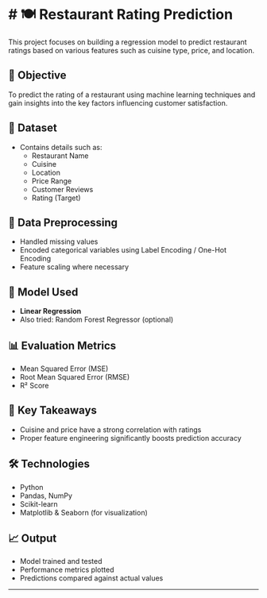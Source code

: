 # # 🍽️ Restaurant Rating Prediction

This project focuses on building a regression model to predict restaurant ratings based on various features such as cuisine type, price, and location.

## 📌 Objective
To predict the rating of a restaurant using machine learning techniques and gain insights into the key factors influencing customer satisfaction.

## 📁 Dataset
- Contains details such as:
  - Restaurant Name
  - Cuisine
  - Location
  - Price Range
  - Customer Reviews
  - Rating (Target)

## 🧹 Data Preprocessing
- Handled missing values
- Encoded categorical variables using Label Encoding / One-Hot Encoding
- Feature scaling where necessary

## 🤖 Model Used
- **Linear Regression**
- Also tried: Random Forest Regressor (optional)

## 📊 Evaluation Metrics
- Mean Squared Error (MSE)
- Root Mean Squared Error (RMSE)
- R² Score

## 📌 Key Takeaways
- Cuisine and price have a strong correlation with ratings
- Proper feature engineering significantly boosts prediction accuracy

## 🛠️ Technologies
- Python
- Pandas, NumPy
- Scikit-learn
- Matplotlib & Seaborn (for visualization)

## 📈 Output
- Model trained and tested
- Performance metrics plotted
- Predictions compared against actual values

---